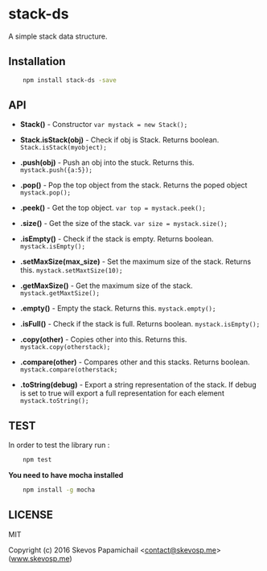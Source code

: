 

# stack-ds

A simple stack data structure.

## Installation

```bash
	npm install stack-ds -save
```

## API 

* **Stack()** - Constructor `var mystack = new Stack();`

* **Stack.isStack(obj)** - Check if obj is Stack. Returns boolean. `Stack.isStack(myobject);`  

* **.push(obj)** - Push an obj into the stuck. Returns this. `mystack.push({a:5});`

* **.pop()** - Pop the top object from the stack. Returns the poped object `mystack.pop();`

* **.peek()** - Get the top object. `var top = mystack.peek();`

* **.size()** - Get the size of the stack. `var size = mystack.size();`

* **.isEmpty()** - Check if the stack is empty. Returns boolean. `mystack.isEmpty();`

* **.setMaxSize(max_size)** - Set the maximum size of the stack. Returns this. `mystack.setMaxtSize(10);`

* **.getMaxSize()** - Get the maximum size of the stack. `mystack.getMaxtSize();`

* **.empty()** - Empty the stack. Returns this. `mystack.empty();`

* **.isFull()** - Check if the stack is full. Returns boolean. `mystack.isEmpty();`

* **.copy(other)** - Copies other into this. Returns this. `mystack.copy(otherstack);`

* **.compare(other)** - Compares other and this stacks. Returns boolean. `mystack.compare(otherstack;`

* **.toString(debug)** - Export a string representation of the stack. If debug is set to true will export a full representation for each element `mystack.toString();`

## TEST

In order to test the library run : 

```bash
	npm test
```

**You need to have mocha installed**

```bash
	npm install -g mocha
```

## LICENSE 
MIT

Copyright (c) 2016 Skevos Papamichail &lt;contact@skevosp.me&gt; (www.skevosp.me) 
